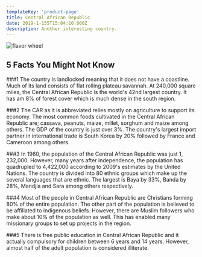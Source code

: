 ```yaml
---
templateKey: 'product-page'
title: Central African Republic
date: 2019-1-155T15:04:10.000Z
description: Another interesting country.
---
```


![flavor wheel](/img/flags/CentralAfricanRepublic_Flag.png)

## 5 Facts You Might Not Know

###1
The country is landlocked meaning that it does not have a coastline. Much of its land consists of flat rolling plateau savannah. At 240,000 square miles, the Central African Republic is the world's 42nd largest country. It has am 8% of forest cover which is much dense in the south region.

###2
The CAR as it is abbreviated relies mostly on agriculture to support its economy. The most common foods cultivated in the Central African Republic are; cassava, peanuts, maize, millet, sorghum and maize among others. The GDP of the country is just over 3%. The country's largest import partner in international trade is South Korea by 20% followed by France and Cameroon among others.

###3
In 1960, the population of the Central African Republic was just 1, 232,000. However, many years after independence, the population has quadrupled to 4,422,000 according to 2009's estimates by the United Nations. The country is divided into 80 ethnic groups which make up the several languages that are ethnic. The largest is Baya by 33%, Banda by 28%, Mandjia and Sara among others respectively.

###4
Most of the people in Central African Republic are Christians forming 80% of the entire population. The other part of the population is believed to be affiliated to indigenous beliefs. However, there are Muslim followers who make about 10% of the population as well. This has enabled many missionary groups to set up projects in the region.

###5
There is free public education in Central African Republic and it actually compulsory for children between 6 years and 14 years. However, almost half of the adult population is considered illiterate.
